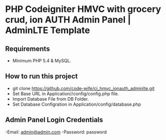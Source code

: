 # PHP Codeigniter HMVC with grocery crud, ion AUTH Admin Panel | AdminLTE Template

## Requirements
- Minimum PHP 5.4 & MySQL.

## How to run this project
- git clone https://github.com/code-wife/ci_hmvc_ionauth_adminlte.git
- Set Base URL in Application//config/config.php file.
- Import Database File from DB Folder.
- Set Database Configration in Application/config/database.php

## Admin Panel Login Credentials
-Email: admin@admin.com
-Password: password
